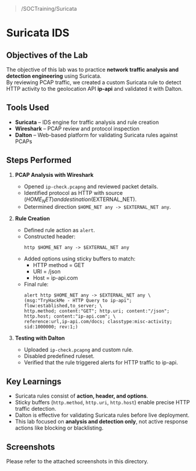 > /SOCTraining/Suricata

# Suricata IDS

## Objectives of the Lab
The objective of this lab was to practice **network traffic analysis and detection engineering** using Suricata.  
By reviewing PCAP traffic, we created a custom Suricata rule to detect HTTP activity to the geolocation API **ip-api** and validated it with Dalton.  

## Tools Used
- **Suricata** – IDS engine for traffic analysis and rule creation  
- **Wireshark** – PCAP review and protocol inspection  
- **Dalton** – Web-based platform for validating Suricata rules against PCAPs  

## Steps Performed
1. **PCAP Analysis with Wireshark**  
   - Opened `ip-check.pcapng` and reviewed packet details.  
   - Identified protocol as HTTP with source ($HOME_NET) and destination ($EXTERNAL_NET).  
   - Determined direction `$HOME_NET any -> $EXTERNAL_NET any`.  

2. **Rule Creation**  
   - Defined rule action as `alert`.  
   - Constructed header:  
     ```
     http $HOME_NET any -> $EXTERNAL_NET any
     ```
   - Added options using sticky buffers to match:  
     - HTTP method = GET  
     - URI = /json  
     - Host = ip-api.com  
   - Final rule:  
     ```
     alert http $HOME_NET any -> $EXTERNAL_NET any \
     (msg:"TryHackMe - HTTP Query to ip-api"; flow:established,to_server; \
     http.method; content:"GET"; http.uri; content:"/json"; http.host; content:"ip-api.com"; \
     reference:url,ip-api.com/docs; classtype:misc-activity; sid:1000000; rev:1;)
     ```

3. **Testing with Dalton**  
   - Uploaded `ip-check.pcapng` and custom rule.  
   - Disabled predefined ruleset.  
   - Verified that the rule triggered alerts for HTTP traffic to ip-api.  

## Key Learnings
- Suricata rules consist of **action, header, and options**.  
- Sticky buffers (`http.method`, `http.uri`, `http.host`) enable precise HTTP traffic detection.  
- Dalton is effective for validating Suricata rules before live deployment.  
- This lab focused on **analysis and detection only**, not active response actions like blocking or blacklisting.  

## Screenshots
Please refer to the attached screenshots in this directory.